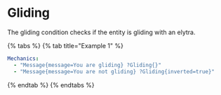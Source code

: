 # Gliding

The gliding condition checks if the entity is gliding with an elytra.&#x20;

{% tabs %}
{% tab title="Example 1" %}
```yaml
Mechanics:
  - "Message{message=You are gliding} ?Gliding{}"
  - "Message{message=You are not gliding} ?Gliding{inverted=true}"
```
{% endtab %}
{% endtabs %}

